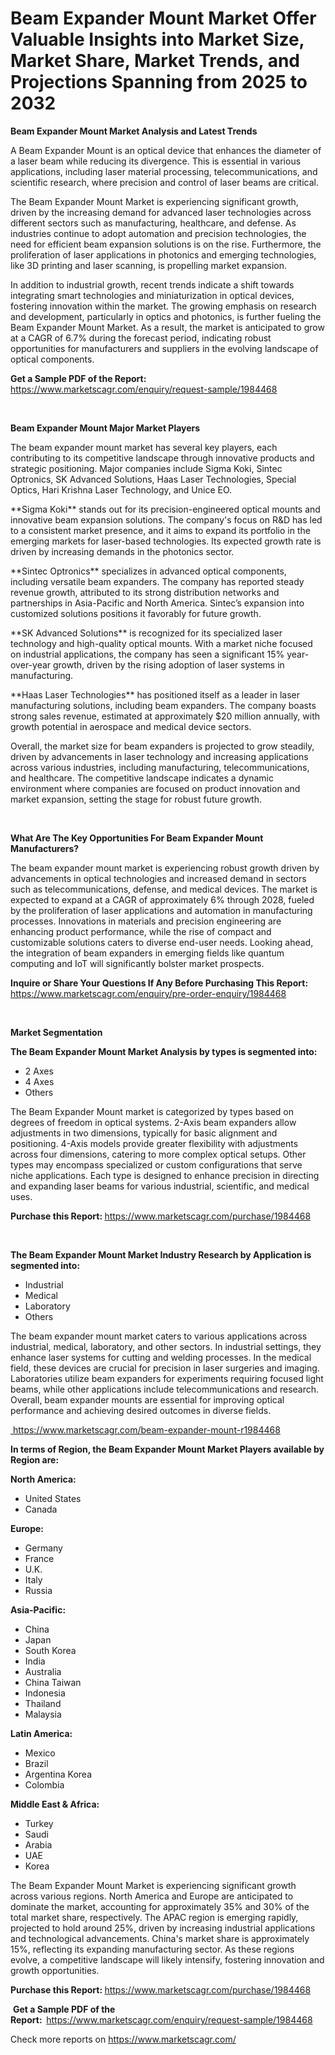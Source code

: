 <p><h1>Beam Expander Mount Market Offer Valuable Insights into Market Size, Market Share, Market Trends, and Projections Spanning from 2025 to 2032</h1></p><p><strong>Beam Expander Mount Market Analysis and Latest Trends</strong></p>
<p><p>A Beam Expander Mount is an optical device that enhances the diameter of a laser beam while reducing its divergence. This is essential in various applications, including laser material processing, telecommunications, and scientific research, where precision and control of laser beams are critical.</p><p>The Beam Expander Mount Market is experiencing significant growth, driven by the increasing demand for advanced laser technologies across different sectors such as manufacturing, healthcare, and defense. As industries continue to adopt automation and precision technologies, the need for efficient beam expansion solutions is on the rise. Furthermore, the proliferation of laser applications in photonics and emerging technologies, like 3D printing and laser scanning, is propelling market expansion.</p><p>In addition to industrial growth, recent trends indicate a shift towards integrating smart technologies and miniaturization in optical devices, fostering innovation within the market. The growing emphasis on research and development, particularly in optics and photonics, is further fueling the Beam Expander Mount Market. As a result, the market is anticipated to grow at a CAGR of 6.7% during the forecast period, indicating robust opportunities for manufacturers and suppliers in the evolving landscape of optical components.</p></p>
<p><strong>Get a Sample PDF of the Report:&nbsp;</strong> <a href="https://www.marketscagr.com/enquiry/request-sample/1984468?utm_campaign=1944&utm_medium=2&utm_source=Github&utm_content=ia&utm_term=02032025&utm_id=beam-expander-mount">https://www.marketscagr.com/enquiry/request-sample/1984468</a></p>
<p>&nbsp;</p>
<p><strong>Beam Expander Mount Major Market Players</strong></p>
<p><p>The beam expander mount market has several key players, each contributing to its competitive landscape through innovative products and strategic positioning. Major companies include Sigma Koki, Sintec Optronics, SK Advanced Solutions, Haas Laser Technologies, Special Optics, Hari Krishna Laser Technology, and Unice EO.</p><p>**Sigma Koki** stands out for its precision-engineered optical mounts and innovative beam expansion solutions. The company's focus on R&D has led to a consistent market presence, and it aims to expand its portfolio in the emerging markets for laser-based technologies. Its expected growth rate is driven by increasing demands in the photonics sector.</p><p>**Sintec Optronics** specializes in advanced optical components, including versatile beam expanders. The company has reported steady revenue growth, attributed to its strong distribution networks and partnerships in Asia-Pacific and North America. Sintec’s expansion into customized solutions positions it favorably for future growth.</p><p>**SK Advanced Solutions** is recognized for its specialized laser technology and high-quality optical mounts. With a market niche focused on industrial applications, the company has seen a significant 15% year-over-year growth, driven by the rising adoption of laser systems in manufacturing.</p><p>**Haas Laser Technologies** has positioned itself as a leader in laser manufacturing solutions, including beam expanders. The company boasts strong sales revenue, estimated at approximately $20 million annually, with growth potential in aerospace and medical device sectors.</p><p>Overall, the market size for beam expanders is projected to grow steadily, driven by advancements in laser technology and increasing applications across various industries, including manufacturing, telecommunications, and healthcare. The competitive landscape indicates a dynamic environment where companies are focused on product innovation and market expansion, setting the stage for robust future growth.</p></p>
<p>&nbsp;</p>
<p><strong>What Are The Key Opportunities For Beam Expander Mount Manufacturers?</strong></p>
<p><p>The beam expander mount market is experiencing robust growth driven by advancements in optical technologies and increased demand in sectors such as telecommunications, defense, and medical devices. The market is expected to expand at a CAGR of approximately 6% through 2028, fueled by the proliferation of laser applications and automation in manufacturing processes. Innovations in materials and precision engineering are enhancing product performance, while the rise of compact and customizable solutions caters to diverse end-user needs. Looking ahead, the integration of beam expanders in emerging fields like quantum computing and IoT will significantly bolster market prospects.</p></p>
<p><strong>Inquire or Share Your Questions If Any Before Purchasing This Report:</strong> <a href="https://www.marketscagr.com/enquiry/pre-order-enquiry/1984468?utm_campaign=1944&utm_medium=2&utm_source=Github&utm_content=ia&utm_term=02032025&utm_id=beam-expander-mount">https://www.marketscagr.com/enquiry/pre-order-enquiry/1984468</a></p>
<p>&nbsp;</p>
<p><strong>Market Segmentation</strong></p>
<p><strong>The Beam Expander Mount Market Analysis by types is segmented into:</strong></p>
<p><ul><li>2 Axes</li><li>4 Axes</li><li>Others</li></ul></p>
<p><p>The Beam Expander Mount market is categorized by types based on degrees of freedom in optical systems. 2-Axis beam expanders allow adjustments in two dimensions, typically for basic alignment and positioning. 4-Axis models provide greater flexibility with adjustments across four dimensions, catering to more complex optical setups. Other types may encompass specialized or custom configurations that serve niche applications. Each type is designed to enhance precision in directing and expanding laser beams for various industrial, scientific, and medical uses.</p></p>
<p><strong>Purchase this Report:&nbsp;</strong><a href="https://www.marketscagr.com/purchase/1984468?utm_campaign=1944&utm_medium=2&utm_source=Github&utm_content=ia&utm_term=02032025&utm_id=beam-expander-mount">https://www.marketscagr.com/purchase/1984468</a></p>
<p>&nbsp;</p>
<p><strong>The Beam Expander Mount Market Industry Research by Application is segmented into:</strong></p>
<p><ul><li>Industrial</li><li>Medical</li><li>Laboratory</li><li>Others</li></ul></p>
<p><p>The beam expander mount market caters to various applications across industrial, medical, laboratory, and other sectors. In industrial settings, they enhance laser systems for cutting and welding processes. In the medical field, these devices are crucial for precision in laser surgeries and imaging. Laboratories utilize beam expanders for experiments requiring focused light beams, while other applications include telecommunications and research. Overall, beam expander mounts are essential for improving optical performance and achieving desired outcomes in diverse fields.</p></p>
<p><a href="https://www.marketscagr.com/beam-expander-mount-r1984468?utm_campaign=1944&utm_medium=2&utm_source=Github&utm_content=ia&utm_term=02032025&utm_id=beam-expander-mount">&nbsp;https://www.marketscagr.com/beam-expander-mount-r1984468</a></p>
<p><strong>In terms of Region, the Beam Expander Mount Market Players available by Region are:</strong></p>
<p>
    <p> <strong> North America: </strong>
        <ul>
            <li>United States</li>
            <li>Canada</li>
        </ul>
        </p> 
    <p> <strong> Europe: </strong>
        <ul>
            <li>Germany</li>
            <li>France</li>
            <li>U.K.</li>
            <li>Italy</li>
            <li>Russia</li>
        </ul>
        </p> 
    <p> <strong> Asia-Pacific: </strong>
        <ul>
            <li>China</li>
            <li>Japan</li>
            <li>South Korea</li>
            <li>India</li>
            <li>Australia</li>
            <li>China Taiwan</li>
            <li>Indonesia</li>
            <li>Thailand</li>
            <li>Malaysia</li>
        </ul>
        </p> 
    <p> <strong> Latin America: </strong>
        <ul>
            <li>Mexico</li>
            <li>Brazil</li>
            <li>Argentina Korea</li>
            <li>Colombia</li>
        </ul>
        </p> 
    <p> <strong> Middle East & Africa: </strong>
        <ul>
            <li>Turkey</li>
            <li>Saudi</li>
            <li>Arabia</li>
            <li>UAE</li>
            <li>Korea</li>
        </ul>
    </p>
    </p>
<p><p>The Beam Expander Mount Market is experiencing significant growth across various regions. North America and Europe are anticipated to dominate the market, accounting for approximately 35% and 30% of the total market share, respectively. The APAC region is emerging rapidly, projected to hold around 25%, driven by increasing industrial applications and technological advancements. China's market share is approximately 15%, reflecting its expanding manufacturing sector. As these regions evolve, a competitive landscape will likely intensify, fostering innovation and growth opportunities.</p></p>
<p><strong>Purchase this Report: </strong><a href="https://www.marketscagr.com/purchase/1984468?utm_campaign=1944&utm_medium=2&utm_source=Github&utm_content=ia&utm_term=02032025&utm_id=beam-expander-mount">https://www.marketscagr.com/purchase/1984468</a></p>
<p>&nbsp;<strong>Get a Sample PDF of the Report:&nbsp;&nbsp;</strong><a href="https://www.marketscagr.com/enquiry/request-sample/1984468?utm_campaign=1944&utm_medium=2&utm_source=Github&utm_content=ia&utm_term=02032025&utm_id=beam-expander-mount">https://www.marketscagr.com/enquiry/request-sample/1984468</a></p>
<p><strong></strong></p>
<p>Check more reports on <a href="https://www.marketscagr.com/?utm_campaign=1944&utm_medium=2&utm_source=Github&utm_content=ia&utm_term=02032025&utm_id=beam-expander-mount">https://www.marketscagr.com/</a></p>